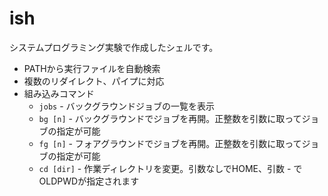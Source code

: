 ish
========

システムプログラミング実験で作成したシェルです。

* PATHから実行ファイルを自動検索
* 複数のリダイレクト、パイプに対応
* 組み込みコマンド
    * `jobs` - バックグラウンドジョブの一覧を表示
    * `bg [n]` - バックグラウンドでジョブを再開。正整数を引数に取ってジョブの指定が可能
    * `fg [n]` - フォアグラウンドでジョブを再開。正整数を引数に取ってジョブの指定が可能
    * `cd [dir]` - 作業ディレクトリを変更。引数なしでHOME、引数 - でOLDPWDが指定されます

